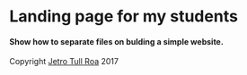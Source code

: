 # Landing page for my students

#### Show how to separate files on bulding a simple website.


Copyright [Jetro Tull Roa](https://github.com/jetrotullroa) 2017
